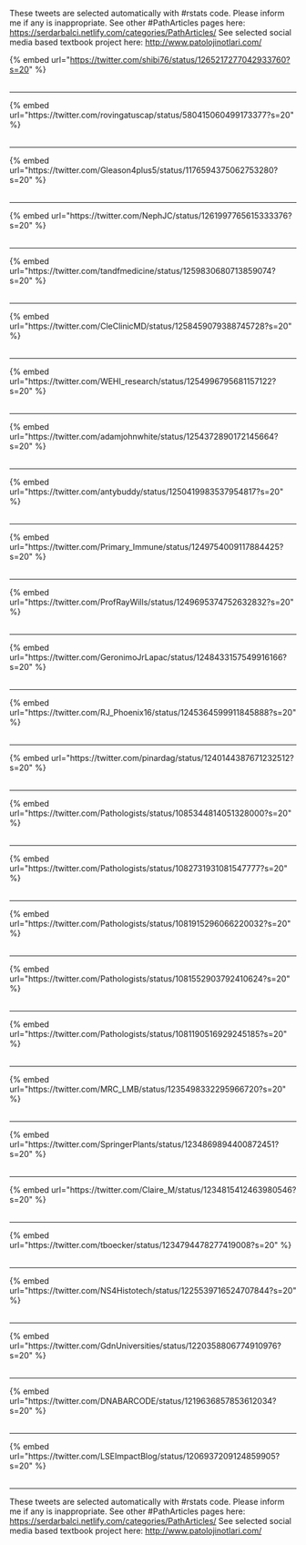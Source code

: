 

These tweets are selected automatically with #rstats code. Please inform me if any is inappropriate.
See other #PathArticles pages here: https://serdarbalci.netlify.com/categories/PathArticles/ 
See selected social media based textbook project here: http://www.patolojinotlari.com/

{% embed url="https://twitter.com/shibi76/status/1265217277042933760?s=20" %}<br>
<br>
<hr>
{% embed url="https://twitter.com/rovingatuscap/status/580415060499173377?s=20" %}<br>
<br>
<hr>
{% embed url="https://twitter.com/Gleason4plus5/status/1176594375062753280?s=20" %}<br>
<br>
<hr>
{% embed url="https://twitter.com/NephJC/status/1261997765615333376?s=20" %}<br>
<br>
<hr>
{% embed url="https://twitter.com/tandfmedicine/status/1259830680713859074?s=20" %}<br>
<br>
<hr>
{% embed url="https://twitter.com/CleClinicMD/status/1258459079388745728?s=20" %}<br>
<br>
<hr>
{% embed url="https://twitter.com/WEHI_research/status/1254996795681157122?s=20" %}<br>
<br>
<hr>
{% embed url="https://twitter.com/adamjohnwhite/status/1254372890172145664?s=20" %}<br>
<br>
<hr>
{% embed url="https://twitter.com/antybuddy/status/1250419983537954817?s=20" %}<br>
<br>
<hr>
{% embed url="https://twitter.com/Primary_Immune/status/1249754009117884425?s=20" %}<br>
<br>
<hr>
{% embed url="https://twitter.com/ProfRayWills/status/1249695374752632832?s=20" %}<br>
<br>
<hr>
{% embed url="https://twitter.com/GeronimoJrLapac/status/1248433157549916166?s=20" %}<br>
<br>
<hr>
{% embed url="https://twitter.com/RJ_Phoenix16/status/1245364599911845888?s=20" %}<br>
<br>
<hr>
{% embed url="https://twitter.com/pinardag/status/1240144387671232512?s=20" %}<br>
<br>
<hr>
{% embed url="https://twitter.com/Pathologists/status/1085344814051328000?s=20" %}<br>
<br>
<hr>
{% embed url="https://twitter.com/Pathologists/status/1082731931081547777?s=20" %}<br>
<br>
<hr>
{% embed url="https://twitter.com/Pathologists/status/1081915296066220032?s=20" %}<br>
<br>
<hr>
{% embed url="https://twitter.com/Pathologists/status/1081552903792410624?s=20" %}<br>
<br>
<hr>
{% embed url="https://twitter.com/Pathologists/status/1081190516929245185?s=20" %}<br>
<br>
<hr>
{% embed url="https://twitter.com/MRC_LMB/status/1235498332295966720?s=20" %}<br>
<br>
<hr>
{% embed url="https://twitter.com/SpringerPlants/status/1234869894400872451?s=20" %}<br>
<br>
<hr>
{% embed url="https://twitter.com/Claire_M/status/1234815412463980546?s=20" %}<br>
<br>
<hr>
{% embed url="https://twitter.com/tboecker/status/1234794478277419008?s=20" %}<br>
<br>
<hr>
{% embed url="https://twitter.com/NS4Histotech/status/1225539716524707844?s=20" %}<br>
<br>
<hr>
{% embed url="https://twitter.com/GdnUniversities/status/1220358806774910976?s=20" %}<br>
<br>
<hr>
{% embed url="https://twitter.com/DNABARCODE/status/1219636857853612034?s=20" %}<br>
<br>
<hr>
{% embed url="https://twitter.com/LSEImpactBlog/status/1206937209124859905?s=20" %}<br>
<br>
<hr>


These tweets are selected automatically with #rstats code. Please inform me if any is inappropriate.
See other #PathArticles pages here: https://serdarbalci.netlify.com/categories/PathArticles/ 
See selected social media based textbook project here: http://www.patolojinotlari.com/
